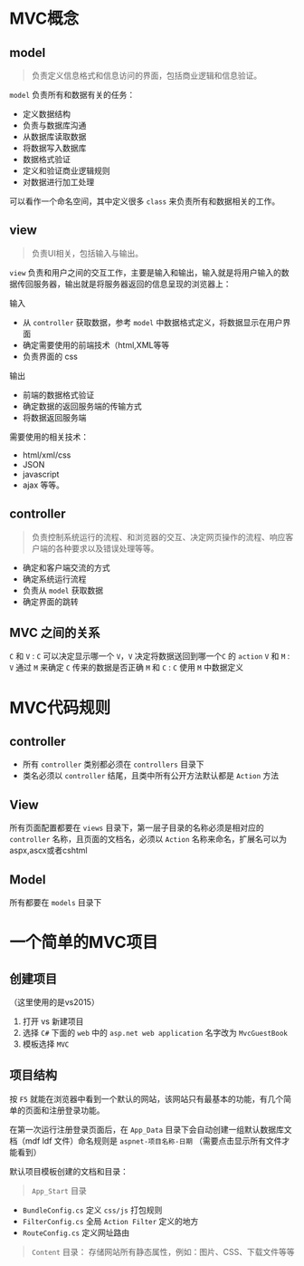 # MVC概念
## model
> 负责定义信息格式和信息访问的界面，包括商业逻辑和信息验证。

`model` 负责所有和数据有关的任务：
- 定义数据结构
- 负责与数据库沟通
- 从数据库读取数据
- 将数据写入数据库
- 数据格式验证
- 定义和验证商业逻辑规则
- 对数据进行加工处理

可以看作一个命名空间，其中定义很多 `class` 来负责所有和数据相关的工作。

## view
> 负责UI相关，包括输入与输出。

`view` 负责和用户之间的交互工作，主要是输入和输出，输入就是将用户输入的数据传回服务器，输出就是将服务器返回的信息呈现的浏览器上：

输入
 - 从 `controller` 获取数据，参考 `model` 中数据格式定义，将数据显示在用户界面 
 - 确定需要使用的前端技术（html,XML等等 
 - 负责界面的 css


输出
- 前端的数据格式验证
- 确定数据的返回服务端的传输方式
- 将数据返回服务端


需要使用的相关技术：

- html/xml/css
- JSON
- javascript
- ajax
等等。

## controller
> 负责控制系统运行的流程、和浏览器的交互、决定网页操作的流程、响应客户端的各种要求以及错误处理等等。

- 确定和客户端交流的方式
- 确定系统运行流程
- 负责从 `model` 获取数据
- 确定界面的跳转

## MVC 之间的关系

 `C` 和 `V` : `C` 可以决定显示哪一个 `V`，`V` 决定将数据送回到哪一个`C` 的 `action`
 `V` 和 `M` : `V` 通过 `M` 来确定 `C` 传来的数据是否正确
 `M` 和 `C` : `C` 使用 `M` 中数据定义

# MVC代码规则

## controller

- 所有 `controller` 类别都必须在 `controllers` 目录下
- 类名必须以 `controller` 结尾，且类中所有公开方法默认都是 `Action` 方法

## View

所有页面配置都要在 `views` 目录下，第一层子目录的名称必须是相对应的 `controller` 名称，且页面的文档名，必须以 `Action` 名称来命名，扩展名可以为 aspx,ascx或者cshtml

## Model

所有都要在 `models` 目录下


# 一个简单的MVC项目

## 创建项目
（这里使用的是vs2015）
1. 打开 vs 新建项目
2. 选择 `C#` 下面的 `web` 中的 `asp.net web application` 名字改为 `MvcGuestBook`
3. 模板选择 `MVC`

## 项目结构

按 `F5` 就能在浏览器中看到一个默认的网站，该网站只有最基本的功能，有几个简单的页面和注册登录功能。

在第一次运行注册登录页面后，在 `App_Data` 目录下会自动创建一组默认数据库文档（mdf ldf 文件）命名规则是 `aspnet-项目名称-日期` （需要点击显示所有文件才能看到）

默认项目模板创建的文档和目录：

> `App_Start` 目录
- `BundleConfig.cs` 定义 `css/js` 打包规则
- `FilterConfig.cs` 全局 `Action Filter` 定义的地方
- `RouteConfig.cs` 定义网址路由

> `Content` 目录：
存储网站所有静态属性，例如：图片、CSS、下载文件等等




